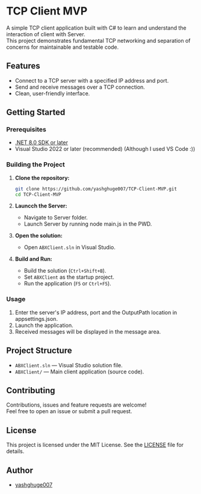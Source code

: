# TCP Client MVP

A simple TCP client application built with C# to learn and understand the interaction of client with Server.  
This project demonstrates fundamental TCP networking and separation of concerns for maintainable and testable code.

## Features

- Connect to a TCP server with a specified IP address and port.
- Send and receive messages over a TCP connection.
- Clean, user-friendly interface.

## Getting Started

### Prerequisites

- [.NET 8.0 SDK or later](https://dotnet.microsoft.com/download)
- Visual Studio 2022 or later (recommended) (Although I used VS Code :))

### Building the Project

1. **Clone the repository:**
   ```bash
   git clone https://github.com/yashghuge007/TCP-Client-MVP.git
   cd TCP-Client-MVP
   ```
2. **Launcch the Server:**
   - Navigate to Server folder.
   - Launch Server by running node main.js in the PWD.

3. **Open the solution:**
   - Open `ABXClient.sln` in Visual Studio.

4. **Build and Run:**
   - Build the solution (`Ctrl+Shift+B`).
   - Set `ABXClient` as the startup project.
   - Run the application (`F5` or `Ctrl+F5`).

### Usage

1. Enter the server's IP address, port and the OutputPath location in appsettings.json.
2. Launch the application.
3. Received messages will be displayed in the message area.

## Project Structure

- `ABXClient.sln` — Visual Studio solution file.
- `ABXClient/` — Main client application (source code).

## Contributing

Contributions, issues and feature requests are welcome!  
Feel free to open an issue or submit a pull request.

## License

This project is licensed under the MIT License. See the [LICENSE](LICENSE) file for details.

## Author

- [yashghuge007](https://github.com/yashghuge007)
